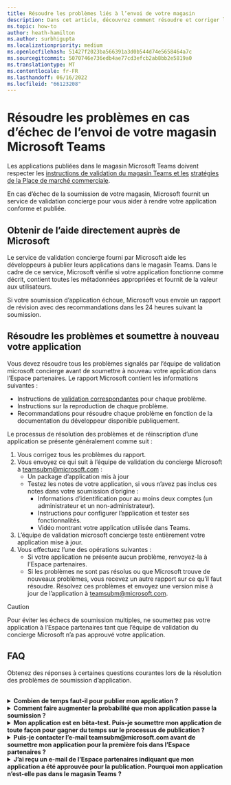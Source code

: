 ```yaml
---
title: Résoudre les problèmes liés à l’envoi de votre magasin
description: Dans cet article, découvrez comment résoudre et corriger les problèmes liés à votre Microsoft Teams stocker l’envoi.
ms.topic: how-to
author: heath-hamilton
ms.author: surbhigupta
ms.localizationpriority: medium
ms.openlocfilehash: 51427f2023ba566391a3d0b544d74e5658464a7c
ms.sourcegitcommit: 5070746e736edb4ae77cd3efcb2ab8bb2e5819a0
ms.translationtype: MT
ms.contentlocale: fr-FR
ms.lasthandoff: 06/16/2022
ms.locfileid: "66123208"
---
```

# <a name="resolve-issues-if-your-microsoft-teams-store-submission-fails"></a>Résoudre les problèmes en cas d’échec de l’envoi de votre magasin Microsoft Teams

Les applications publiées dans le magasin Microsoft Teams doivent respecter les [instructions de validation du magasin Teams et les](~/concepts/deploy-and-publish/appsource/prepare/teams-store-validation-guidelines.md) [stratégies de la Place de marché commerciale](/legal/marketplace/certification-policies).

En cas d’échec de la soumission de votre magasin, Microsoft fournit un service de validation concierge pour vous aider à rendre votre application conforme et publiée.

## <a name="get-help-directly-from-microsoft"></a>Obtenir de l’aide directement auprès de Microsoft

Le service de validation concierge fourni par Microsoft aide les développeurs à publier leurs applications dans le magasin Teams. Dans le cadre de ce service, Microsoft vérifie si votre application fonctionne comme décrit, contient toutes les métadonnées appropriées et fournit de la valeur aux utilisateurs.

Si votre soumission d’application échoue, Microsoft vous envoie un rapport de révision avec des recommandations dans les 24 heures suivant la soumission.

## <a name="resolve-issues-and-resubmit-your-app"></a>Résoudre les problèmes et soumettre à nouveau votre application

Vous devez résoudre tous les problèmes signalés par l’équipe de validation microsoft concierge avant de soumettre à nouveau votre application dans l’Espace partenaires. Le rapport Microsoft contient les informations suivantes :

* Instructions de [validation correspondantes](~/concepts/deploy-and-publish/appsource/prepare/teams-store-validation-guidelines.md) pour chaque problème.
* Instructions sur la reproduction de chaque problème.
* Recommandations pour résoudre chaque problème en fonction de la documentation du développeur disponible publiquement.

Le processus de résolution des problèmes et de réinscription d’une application se présente généralement comme suit :

1. Vous corrigez tous les problèmes du rapport.
1. Vous envoyez ce qui suit à l’équipe de validation du concierge Microsoft à <a href="mailto:teamsubm@microsoft.com">teamsubm@microsoft.com</a> :
   * Un package d’application mis à jour
   * Testez les notes de votre application, si vous n’avez pas inclus ces notes dans votre soumission d’origine :
      * Informations d’identification pour au moins deux comptes (un administrateur et un non-administrateur).
      * Instructions pour configurer l’application et tester ses fonctionnalités.
      * Vidéo montrant votre application utilisée dans Teams.
1. L’équipe de validation microsoft concierge teste entièrement votre application mise à jour.
1. Vous effectuez l’une des opérations suivantes :
   * Si votre application ne présente aucun problème, renvoyez-la à l’Espace partenaires.
   * Si les problèmes ne sont pas résolus ou que Microsoft trouve de nouveaux problèmes, vous recevez un autre rapport sur ce qu’il faut résoudre. Résolvez ces problèmes et envoyez une version mise à jour de l’application à <a href="mailto:teamsubm@microsoft.com">teamsubm@microsoft.com</a>.

> [!CAUTION]
> Pour éviter les échecs de soumission multiples, ne soumettez pas votre application à l’Espace partenaires tant que l’équipe de validation du concierge Microsoft n’a pas approuvé votre application.

## <a name="faq"></a>FAQ

Obtenez des réponses à certaines questions courantes lors de la résolution des problèmes de soumission d’application.

<br>

<details>

<summary><b>Combien de temps faut-il pour publier mon application ?</b></summary>

Si votre soumission dans le Store n’a aucun problème, votre application sera publiée dans les 1 à 2 jours ouvrables. Si votre application échoue, une équipe de Microsoft vous fournit des recommandations pour résoudre les problèmes. Une fois que vous avez apporté ces correctifs et renvoyé une application mise à jour à cette équipe, vous serez averti dans les 24 heures si votre application est prête à publier ou a encore besoin de plus de travail.

<br>

</details>

<details>

<summary><b>Comment faire augmenter la probabilité que mon application passe la soumission ?</b></summary>

L’exécution des opérations suivantes peut aboutir à une soumission réussie :

1. Développez votre application en fonction des [instructions de conception Teams](~/concepts/design/design-teams-app-overview.md).
1. Assurez-vous que votre application respecte les [instructions de validation Teams store et les](~/concepts/deploy-and-publish/appsource/prepare/teams-store-validation-guidelines.md) stratégies de certification de la [Place de marché commerciale Microsoft](/legal/marketplace/certification-policies).
1. Testez votre package d’application avec [l’outil de validation d’application Microsoft Teams](https://dev.teams.microsoft.com/appvalidation.html).
1. [Préparez votre soumission de magasin Teams](~/concepts/deploy-and-publish/appsource/prepare/submission-checklist.md).

<br>

</details>

<details>

<summary><b>Mon application est en bêta-test. Puis-je soumettre mon application de toute façon pour gagner du temps sur le processus de publication ?</b></summary>

Non. Microsoft valide uniquement les applications prêtes pour la production.

<br>

</details>

<details>

<summary><b>Puis-je contacter l’e-mail teamsubm@microsoft.com avant de soumettre mon application pour la première fois dans l’Espace partenaires ?</b></summary>

Non. Microsoft ne commence pas à valider votre application tant que vous n’avez pas soumis votre application pour la première fois dans l’Espace partenaires.

<br>

</details>

<details>

<summary><b>J’ai reçu un e-mail de l’Espace partenaires indiquant que mon application a été approuvée pour la publication. Pourquoi mon application n’est-elle pas dans le magasin Teams ?</b></summary>

Une fois votre application approuvée, la publication prend généralement 1 à 2 jours ouvrables en fonction des fonctionnalités de l’application.Si votre application n’a pas été publiée après deux jours ouvrables, contactez <a href="mailto:teamsubm@microsoft.com">teamsubm@microsoft.com</a>.

<br>

</details>
